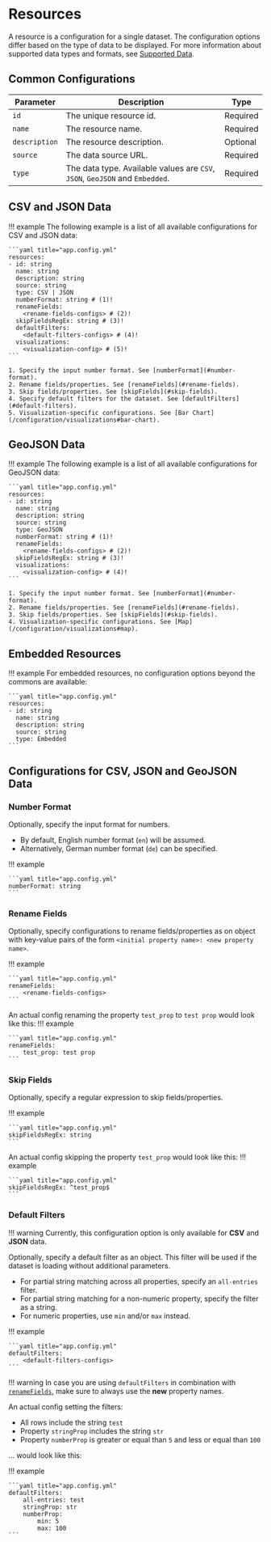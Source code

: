 # Resources

A resource is a configuration for a single dataset. The configuration options differ based on the type of data to be displayed.
For more information about supported data types and formats, see [Supported Data](data-types.md).

## Common Configurations

| Parameter     | Description                                                                  | Type     |
| ------------- | ---------------------------------------------------------------------------- | -------- |
| `id`          | The unique resource id.                                                      | Required |
| `name`        | The resource name.                                                           | Required |
| `description` | The resource description.                                                    | Optional |
| `source`      | The data source URL.                                                         | Required |
| `type`        | The data type. Available values are `CSV`, `JSON`, `GeoJSON` and `Embedded`. | Required |

## CSV and JSON Data

!!! example
    The following example is a list of all available configurations for CSV and JSON data:

    ```yaml title="app.config.yml"
    resources:
    - id: string
      name: string
      description: string
      source: string
      type: CSV | JSON
      numberFormat: string # (1)!
      renameFields:
        <rename-fields-configs> # (2)!
      skipFieldsRegEx: string # (3)!
      defaultFilters:
        <default-filters-configs> # (4)!
      visualizations:
        <visualization-config> # (5)!
    ```

    1. Specify the input number format. See [numberFormat](#number-format).
    2. Rename fields/properties. See [renameFields](#rename-fields).
    3. Skip fields/properties. See [skipFields](#skip-fields).
    4. Specify default filters for the dataset. See [defaultFilters](#default-filters).
    5. Visualization-specific configurations. See [Bar Chart](/configuration/visualizations#bar-chart).

## GeoJSON Data

!!! example
    The following example is a list of all available configurations for GeoJSON data:

    ```yaml title="app.config.yml"
    resources:
    - id: string
      name: string
      description: string
      source: string
      type: GeoJSON
      numberFormat: string # (1)!
      renameFields:
        <rename-fields-configs> # (2)!
      skipFieldsRegEx: string # (3)!
      visualizations:
        <visualization-config> # (4)!
    ```

    1. Specify the input number format. See [numberFormat](#number-format).
    2. Rename fields/properties. See [renameFields](#rename-fields).
    3. Skip fields/properties. See [skipFields](#skip-fields).
    4. Visualization-specific configurations. See [Map](/configuration/visualizations#map).

## Embedded Resources

!!! example
    For embedded resources, no configuration options beyond the commons are available:

    ```yaml title="app.config.yml"
    resources:
    - id: string
      name: string
      description: string
      source: string
      type: Embedded
    ```

## Configurations for CSV, JSON and GeoJSON Data

### Number Format

Optionally, specify the input format for numbers.

* By default, English number format (`en`) will be assumed.
* Alternatively, German number format (`de`) can be specified.

!!! example

    ```yaml title="app.config.yml"
    numberFormat: string
    ```

### Rename Fields

Optionally, specify configurations to rename fields/properties as on object with key-value pairs of the form
`<initial property name>: <new property name>`.

!!! example

    ```yaml title="app.config.yml"
    renameFields:
        <rename-fields-configs>
    ```

An actual config renaming the property `test_prop` to `test prop` would look like this:
!!! example

    ```yaml title="app.config.yml"
    renameFields:
        test_prop: test prop
    ```

### Skip Fields

Optionally, specify a regular expression to skip fields/properties.

!!! example

    ```yaml title="app.config.yml"
    skipFieldsRegEx: string
    ```

An actual config skipping the property `test_prop` would look like this:
!!! example

    ```yaml title="app.config.yml"
    skipFieldsRegEx: ^test_prop$
    ```

### Default Filters

!!! warning
    Currently, this configuration option is only available for **CSV** and **JSON** data.

Optionally, specify a default filter as an object. This filter will be used if the dataset is loading without additional parameters.

* For partial string matching across all properties, specify an `all-entries` filter.
* For partial string matching for a non-numeric property, specify the filter as a string.
* For numeric properties, use `min` and/or `max` instead.

!!! example

    ```yaml title="app.config.yml"
    defaultFilters:
        <default-filters-configs>
    ```

!!! warning
    In case you are using `defaultFilters` in combination with [`renameFields`](#rename-fields), make sure to always use the **new** property names.

An actual config setting the filters:

* All rows include the string `test`
* Property `stringProp` includes the string `str`
* Property `numberProp` is greater or equal than `5` and less or equal than `100`

... would look like this:

!!! example

    ```yaml title="app.config.yml"
    defaultFilters:
        all-entries: test
        stringProp: str
        numberProp:
            min: 5
            max: 100
    ```
